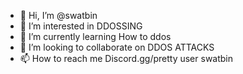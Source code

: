 - 👋 Hi, I’m @swatbin
- 👀 I’m interested in DDOSSING
- 🌱 I’m currently learning How to ddos
- 💞️ I’m looking to collaborate on DDOS ATTACKS
- 📫 How to reach me Discord.gg/pretty user swatbin

<!---
swatbin/swatbin is a ✨ special ✨ repository because its `README.md` (this file) appears on your GitHub profile.
You can click the Preview link to take a look at your changes.
--->
